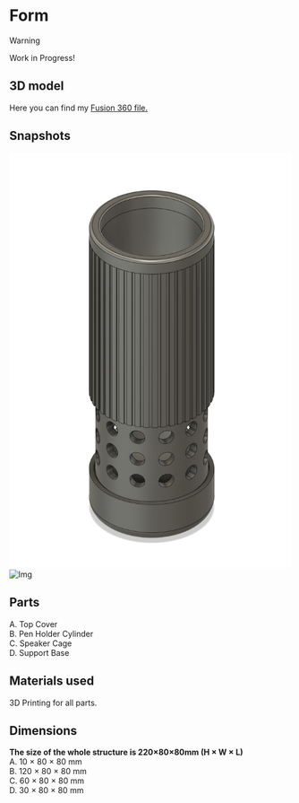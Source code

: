 # Form

> [!WARNING]  
> Work in Progress!

## 3D model
Here you can find my [Fusion 360 file.](/form/projectmorpheus_id.f3d)

## Snapshots
![Img](/form/img/screenshot_shape1.png)
![Img](/form/img/screenshot_shape2.png)

## Parts
A. Top Cover
<br>
B. Pen Holder Cylinder
<br>
C. Speaker Cage
<br>
D. Support Base

## Materials used
3D Printing for all parts.

## Dimensions
<b>The size of the whole structure is 220×80×80mm (H × W × L) </b>
<br>
A. 10 × 80 × 80 mm
<br>
B. 120 × 80 × 80 mm
<br>
C. 60 × 80 × 80 mm
<br>
D. 30 × 80 × 80 mm